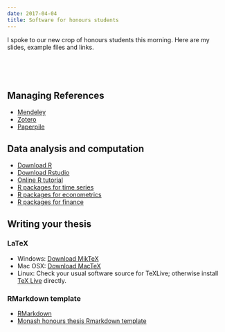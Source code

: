 ```yaml
---
date: 2017-04-04
title: Software for honours students
---
```


I spoke to our new crop of honours students this morning. Here are my slides, example files and links.

<div id='speakerdeck'>
  <p><script async class="speakerdeck-embed" data-id="e34290742d644f9f85a354bdd9fd0335" data-ratio="1.33333333333333" src="//speakerdeck.com/assets/embed.js"></script><br>
  </p>
</div>


<br>

## Managing References

  * [Mendeley](https://www.mendeley.com/)
  * [Zotero](https://www.zotero.org/)
  * [Paperpile](https://paperpile.com/)

## Data analysis and computation

  * [Download R](http://www.r-project.org)
  * [Download Rstudio](https://www.rstudio.com/products/rstudio/)
  * [Online R tutorial](https://www.datacamp.com/courses/free-introduction-to-r)
  * [R packages for time series](https://cran.r-project.org/web/views/TimeSeries.html)
  * [R packages for econometrics](https://cran.r-project.org/web/views/Econometrics.html)
  * [R packages for finance](https://cran.r-project.org/web/views/Finance.html)


## Writing your thesis

### LaTeX

  * Windows: [Download MikTeX](http://miktex.org/download)
  * Mac OSX: [Download MacTeX](https://tug.org/mactex/)
  * Linux: Check your usual software source for TeXLive; otherwise install [TeX Live](http://www.tug.org/texlive) directly.

### RMarkdown template

  * [RMarkdown](http://rmarkdown.rstudio.com/)
  * [Monash honours thesis Rmarkdown template](https://robjhyndman.com/honours/RmarkdownThesis.zip)
